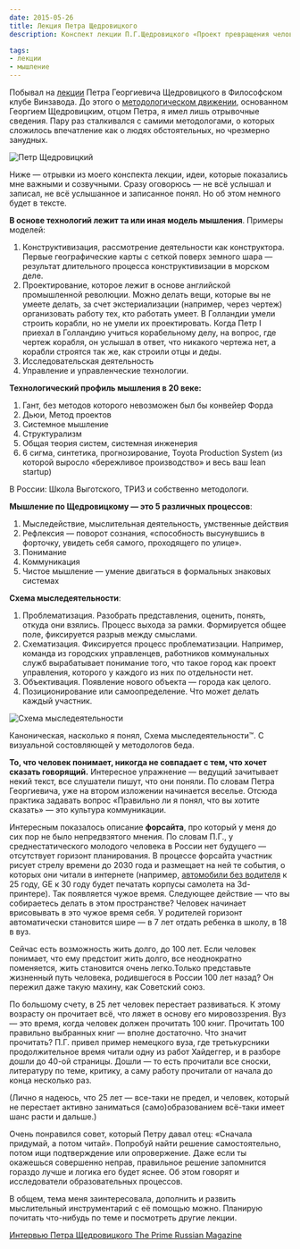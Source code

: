 ```yaml
---
date: 2015-05-26
title: Лекция Петра Щедровицкого
description: Конспект лекции П.Г.Щедровицкого «Проект превращения человеческого интеллекта в машину коллективной мыследеятельности»

tags:
- лекции
- мышление
---
```



Побывал на [лекции](http://www.winzavod.ru/events/?id=1573) Петра Георгиевича Щедровицкого в Философском клубе Винзавода. До этого о [методологическом движении](https://ru.wikipedia.org/wiki/Методологическое_движение), основанном Георгием Щедровицким, отцом Петра, я имел лишь отрывочные сведения. Пару раз сталкивался с самими методологами, о которых сложилось впечатление как о людях обстоятельных, но чрезмерно занудных.

<div class="illustration"><img src="/images/20150526-pg.png" alt="Петр Щедровицкий" ></div>

Ниже — отрывки из моего конспекта лекции, идеи, которые показались мне важными и созвучными. Сразу оговорюсь — не всё услышал и записал, не всё услышанное и записанное понял. Но об этом немного будет в тексте.

<!-- more -->

**В основе технологий лежит та или иная модель мышления**.  Примеры моделей: 

1. Конструктивизация, рассмотрение деятельности как конструктора. Первые географические карты с сеткой поверх земного шара — результат длительного процесса конструктивизации в морском деле. 
2. Проектирование, которое лежит в основе английской промышленной революции. Можно делать вещи, которые вы не умеете делать, за счет экстериализации (например, через чертеж) организовать работу тех, кто работать умеет. В Голландии умели строить корабли, но не умели их проектировать. Когда Петр I приехал в Голландию учиться корабельному делу, на вопрос, где чертеж корабля, он услышал в ответ, что никакого чертежа нет, а корабли строятся так же, как строили отцы и деды. 
3. Исследовательская деятельность
4. Управление и управленческие технологии.

**Технологический профиль мышления в 20 веке:**

1. Гант, без методов которого невозможен был бы конвейер Форда
2. Дьюи, Метод проектов
3. Системное мышление
4. Структурализм
5. Общая теория систем, системная инженерия
6. 6 сигма, синтетика, прогнозирование, Toyota Production System (из которой выросло «бережливое производство» и весь ваш lean startup)

В России: Школа Выготского, ТРИЗ и собственно методологи.

**Мышление по Щедровицкому — это 5 различных процессов**:

1. Мыследействие, мыслительная деятельность, умственные действия
2. Рефлексия — поворот сознания, «способность высунувшись в форточку, увидеть себя самого, проходящего по улице».
3. Понимание
4. Коммуникация
5. Чистое мышление — умение двигаться в формальных знаковых системах


**Схема мыследеятельности**:

1. Проблематизация. Разобрать представления, оценить, понять, откуда они взялись. Процесс выхода за рамки. Формируется общее поле, фиксируется разрыв между смыслами.
2. Схематизация. Фиксируется процесс проблематизации. Например, команда из городских управленцев, работников коммунальных служб вырабатывает понимание того, что такое город как проект управления, которого у каждого из них по отдельности нет.
3. Объективация. Появление нового объекта — города как целого.
4. Позиционирование или самоопределение. Что может делать каждый участник.

<div class="illustration"><img src="/images/20150526-md.jpg" alt="Схема мыследеятельности" ></div>

<p class="legend legend--center">Каноническая, насколько я понял, Cхема мыследеятельности™. С визуальной состовляющей у методологов беда.</p>




**То, что человек понимает, никогда не совпадает с тем, что хочет сказать говорящий.** Интересное упражнение — ведущий зачитывает некий текст, все слушатели пишут, что они поняли. По словам Петра Георгиевича, уже на втором изложении начинается веселье. Отсюда практика задавать вопрос «Правильно ли я понял, что вы хотите сказать» — это культура коммуникации.

Интересным показалось описание **форсайта**, про который у меня до сих пор не было непредвзятого мнения. По словам П.Г., у среднестатического молодого человека в России нет будущего — отсутствует горизонт планирования. В процессе форсайта участник рисует стрелу времени до 2030 года и размещает на ней те события, о которых они читали в интернете (например, [автомобили без водителя](http://qz.com/403628/autonomous-cars-will-destroy-millions-of-jobs-and-reshape-the-economy-by-2025/) к 25 году, GE к 30 году будет печатать корпусы самолета на 3d-принтере). Так появляется чужое время. Следующее действие — что вы собираетесь делать в этом пространстве? Человек начинает врисовывать в это чужое время себя. У родителей горизонт автоматически становится шире — в 7 лет отдать ребенка в школу, в 18 в вуз. 

Сейчас есть возможность жить долго, до 100 лет. Если человек понимает, что ему предстоит жить долго, все неоднократно поменяется, жить становится очень легко.Только представьте жизненный путь человека, родившегося в России 100 лет назад? Он пережил даже такую махину, как Советский союз.

По большому счету, в 25 лет человек перестает развиваться. К этому возрасту он прочитает всё, что ляжет в основу его мировоззрения. Вуз — это время, когда человек должен прочитать 100 книг. Прочитать 100 правильно выбранных книг — вполне достаточно. Что значит прочитать? П.Г. привел пример немецкого вуза, где третькурсники продолжительное время читали одну из работ Хайдеггер, и в разборе дошли до 40-ой страницы. Дошли — то есть прочитали все сноски, литературу по теме, критику, а саму работу прочитали от начала до конца несколько раз.

(Лично я надеюсь, что 25 лет — все-таки не предел, и человек, который не перестает активно заниматься (само)образованием всё-таки имеет шанс расти и дальше.)

Очень понравился совет, который Петру давал отец: «Сначала придумай, а потом читай». Попробуй найти решение самостоятельно, потом ищи подтверждение или опровержение. Даже если ты окажешься совершенно неправ, правильное решение запомнится гораздо лучше и логика его будет яснее. Об этом говорят и исследователи образовательных процессов.

В общем, тема меня заинтересовала, дополнить и развить мыслительный инструментарий с её помощью можно. Планирую почитать что-нибудь по теме и посмотреть другие лекции.


[Интервью Петра Щедровицкого The Prime Russian Magazine](http://primerussia.ru/interview_posts/204)
